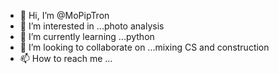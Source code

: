 - 👋 Hi, I’m @MoPipTron
- 👀 I’m interested in ...photo analysis
- 🌱 I’m currently learning ...python
- 💞️ I’m looking to collaborate on ...mixing CS and construction
- 📫 How to reach me ...

<!---
MoPipTron/MoPipTron is a ✨ special ✨ repository because its `README.md` (this file) appears on your GitHub profile.
You can click the Preview link to take a look at your changes.
--->

